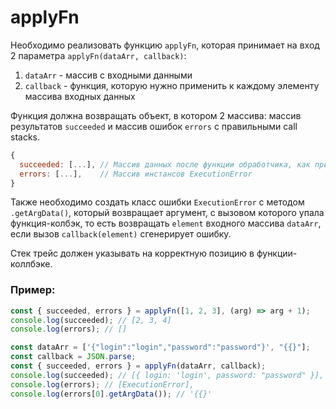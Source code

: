 # applyFn

Необходимо реализовать функцию `applyFn`, которая принимает на вход 2 параметра `applyFn(dataArr, callback)`:

1. `dataArr` - массив с входными данными
2. `callback` - функция, которую нужно применить к каждому элементу массива входных данных 

Функция должна возвращать объект, в котором 2 массива: массив результатов `succeeded` и массив ошибок `errors` с правильными call stacks.

```javascript
{
  succeeded: [...], // Массив данных после функции обработчика, как при вызове .map
  errors: [...],    // Массив инстансов ExecutionError
}
```

Также необходимо создать класс ошибки `ExecutionError` с методом `.getArgData()`, который возвращает аргумент, с вызовом которого упала функция-колбэк, 
то есть возвращать `element` входного массива `dataArr`, если вызов `callback(element)` сгенерирует ошибку.

Стек трейс должен указывать на корректную позицию в функции-коллбэке.

### Пример:

```javascript
const { succeeded, errors } = applyFn([1, 2, 3], (arg) => arg + 1);
console.log(succeeded); // [2, 3, 4]
console.log(errors); // []

const dataArr = ['{"login":"login","password":"password"}', "{{}"];
const callback = JSON.parse;
const { succeeded, errors } = applyFn(dataArr, callback);
console.log(succeeded); // [{ login: 'login', password: "password" }],
console.log(errors); // [ExecutionError],
console.log(errors[0].getArgData()); // '{{}'
```
